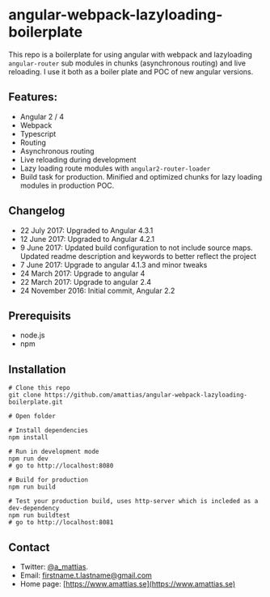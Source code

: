 # angular-webpack-lazyloading-boilerplate
This repo is a boilerplate for using angular with webpack and lazyloading `angular-router` sub modules in chunks (asynchronous routing) and live reloading. I use it both as a boiler plate and POC of new angular versions.

## Features:
* Angular 2 / 4
* Webpack
* Typescript
* Routing
* Asynchronous routing
* Live reloading during development
* Lazy loading route modules with `angular2-router-loader`
* Build task for production. Minified and optimized chunks for lazy loading modules in production POC.

## Changelog
* 22 July 2017: Upgraded to Angular 4.3.1
* 12 June 2017: Upgraded to Angular 4.2.1
* 9 June 2017: Updated build configuration to not include source maps. Updated readme description and keywords to better reflect the project
* 7 June 2017: Upgrade to angular 4.1.3 and minor tweaks
* 24 March 2017: Upgrade to angular 4
* 22 March 2017: Upgrade to angular 2.4
* 24 November 2016: Initial commit, Angular 2.2

## Prerequisits
* node.js
* npm 

## Installation
```
# Clone this repo
git clone https://github.com/amattias/angular-webpack-lazyloading-boilerplate.git

# Open folder

# Install dependencies
npm install

# Run in development mode
npm run dev
# go to http://localhost:8080

# Build for production
npm run build

# Test your production build, uses http-server which is incleded as a dev-dependency
npm run buildtest
# go to http://localhost:8081
```

## Contact
* Twitter: [@a_mattias](https://twitter.com/a_mattias).
* Email: firstname.t.lastname@gmail.com
* Home page: [https://www.amattias.se](https://www.amattias.se)